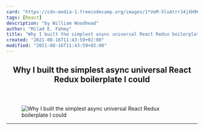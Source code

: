 ```yaml
---
card: "https://cdn-media-1.freecodecamp.org/images/1*VeM-5lsAtrrJ4jXH96h5kg.png"
tags: [React]
description: "by William Woodhead"
author: "Milad E. Fahmy"
title: "Why I built the simplest async universal React Redux boilerplate I could"
created: "2021-08-16T11:43:59+02:00"
modified: "2021-08-16T11:43:59+02:00"
---
```

<div class="site-wrapper">
<main id="site-main" class="site-main outer">
<div class="inner">
<article class="post-full post tag-react tag-technology tag-programming tag-productivity tag-coding ">
<header class="post-full-header">
<h1 class="post-full-title">Why I built the simplest async universal React Redux boilerplate I could</h1>
</header>
<figure class="post-full-image">
<picture>
<source media="(max-width: 700px)" sizes="1px" srcset="data:image/gif;base64,R0lGODlhAQABAIAAAAAAAP///yH5BAEAAAAALAAAAAABAAEAAAIBRAA7 1w">
<source media="(min-width: 701px)" sizes="(max-width: 800px) 400px,
(max-width: 1170px) 700px,
1400px" srcset="https://cdn-media-1.freecodecamp.org/images/1*VeM-5lsAtrrJ4jXH96h5kg.png 300w,
https://cdn-media-1.freecodecamp.org/images/1*VeM-5lsAtrrJ4jXH96h5kg.png 600w,
https://cdn-media-1.freecodecamp.org/images/1*VeM-5lsAtrrJ4jXH96h5kg.png 1000w,
https://cdn-media-1.freecodecamp.org/images/1*VeM-5lsAtrrJ4jXH96h5kg.png 2000w">
<img onerror="this.style.display='none'" src="https://cdn-media-1.freecodecamp.org/images/1*VeM-5lsAtrrJ4jXH96h5kg.png" alt="Why I built the simplest async universal React Redux boilerplate I could">
</picture>
</figure>
<section class="post-full-content">
<div class="post-content medium-migrated-article">
</div>
<hr>
</section>
</article>
</div>
</main>
</div>
<!-- Google Tag Manager (noscript) -->
<!-- End Google Tag Manager (noscript) -->

